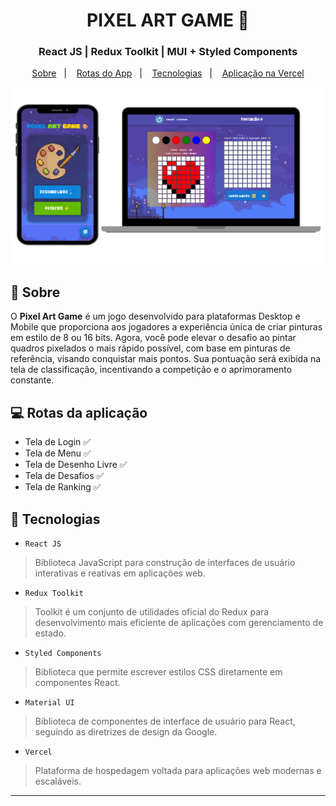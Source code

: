 <h1 align="center">
  PIXEL ART GAME 🎨
</h1>

<h3 align="center">
  React JS | Redux Toolkit | MUI + Styled Components
</h3>

<p align="center">
  <a href="#bookmark-sobre">Sobre</a>&nbsp;&nbsp;&nbsp;|&nbsp;&nbsp;&nbsp;
  <a href="#computer-rotas-da-aplicação">Rotas do App</a>&nbsp;&nbsp;&nbsp;|&nbsp;&nbsp;&nbsp;
  <a href="#rocket-tecnologias">Tecnologias</a>&nbsp;&nbsp;&nbsp;|&nbsp;&nbsp;&nbsp;
  <a href="https://pixel-art-game-andre-horman.vercel.app/" target="_blank">Aplicação na Vercel</a>
</p>

<p align="center">
  <img alt="design do projeto" width="650px" src="./.github/mockup.png" />
<p>


## :bookmark: Sobre

O **Pixel Art Game**  é um jogo desenvolvido para plataformas Desktop e Mobile que proporciona aos jogadores a experiência única de criar pinturas em estilo de 8 ou 16 bits. Agora, você pode elevar o desafio ao pintar quadros pixelados o mais rápido possível, com base em pinturas de referência, visando conquistar mais pontos. Sua pontuação será exibida na tela de classificação, incentivando a competição e o aprimoramento constante.


## :computer: Rotas da aplicação
 - Tela de Login ✅
 - Tela de Menu ✅
 - Tela de Desenho Livre ✅
 - Tela de Desafios ✅
 - Tela de Ranking ✅


## :rocket: Tecnologias

  - `React JS`
  > Biblioteca JavaScript para construção de interfaces de usuário interativas e reativas em aplicações web.
  - `Redux Toolkit`
  > Toolkit é um conjunto de utilidades oficial do Redux para desenvolvimento mais eficiente de aplicações com gerenciamento de estado.
  - `Styled Components`
  > Biblioteca que permite escrever estilos CSS diretamente em componentes React.
  - `Material UI`
  > Biblioteca de componentes de interface de usuário para React, seguindo as diretrizes de design da Google.
  - `Vercel`
  > Plataforma de hospedagem voltada para aplicações web modernas e escaláveis.

---
